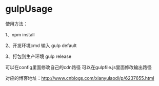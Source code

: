 # gulpUsage

使用方法：

1、npm install

2、开发环境cmd 输入  gulp default

3、打包到生产环境    gulp release

可以在config里面修改自己的cdn路径
可以在gulpfile.js里面修改输出路径

对应的博客地址：http://www.cnblogs.com/xianyulaodi/p/6237655.html
